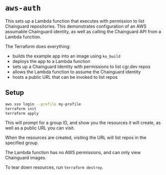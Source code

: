# `aws-auth`

This sets up a Lambda function that executes with permission to list Chainguard repositories.
This demonstrates configuration of an AWS assumable Chainguard identity, as well as calling the Chainguard API from a Lambda function.

The Terraform does everything:

- builds the example app into an image using `ko_build`
- deploys the app to a Lambda function
- sets up a Chainguard Identity with permissions to list cgr.dev repos
- allows the Lambda function to assume the Chainguard identity
- hosts a public URL that can be invoked to list repos

## Setup

```sh
aws sso login --profile my-profile
terraform init
terraform apply
```

This will prompt for a group ID, and show you the resources it will create, as well as a public URL you can visit.

When the resources are created, visiting the URL will list repos in the specified group.

The Lambda function has no AWS permissions, and can only view Chainguard images.

To tear down resources, run `terraform destroy`.
